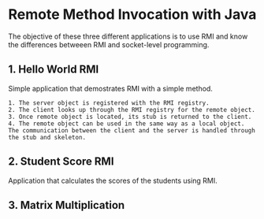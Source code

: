 # Remote Method Invocation with Java
The objective of these three different applications is to use RMI and know the differences betweeen RMI and socket-level programming. 

## 1. Hello World RMI
Simple application that demostrates RMI with a simple method.

    1. The server object is registered with the RMI registry.
    2. The client looks up through the RMI registry for the remote object.
    3. Once remote object is located, its stub is returned to the client.
    4. The remote object can be used in the same way as a local object. The communication between the client and the server is handled through the stub and skeleton.

## 2. Student Score RMI 
Application that calculates the scores of the students using RMI. 

## 3. Matrix Multiplication